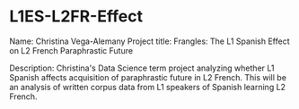# L1ES-L2FR-Effect

Name: Christina Vega-Alemany
Project title: Frangles: The L1 Spanish Effect on L2 French Paraphrastic Future


Description: Christina's Data Science term project analyzing whether L1 Spanish affects acquisition of paraphrastic future in L2 French. This will be an analysis of written corpus data from L1 speakers of Spanish learning L2 French. 

